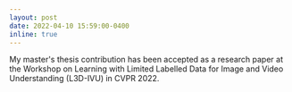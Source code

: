 ```yaml
---
layout: post
date: 2022-04-10 15:59:00-0400
inline: true
---
```


My master's thesis contribution has been accepted as a research paper at the Workshop on Learning with Limited Labelled Data for Image and Video Understanding (L3D-IVU) in CVPR 2022.
